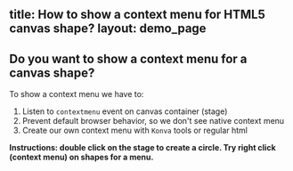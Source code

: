 title: How to show a context menu for HTML5 canvas shape?
layout: demo_page
---

## Do you want to show a context menu for a canvas shape?

To show a context menu we have to:

1. Listen to `contextmenu` event on canvas container (stage)
2. Prevent default browser behavior, so we don't see native context menu
3. Create our own context menu with `Konva` tools or regular html

**Instructions: double click on the stage to create a circle. Try right click (context menu) on shapes for a menu.**

<!-- {% iframe /downloads/code/sandbox/Canvas_Context_Menu.html %} -->

<!-- {% include_code sandbox/Canvas_Context_Menu.html %} -->
